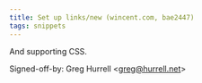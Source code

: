 ```yaml
---
title: Set up links/new (wincent.com, bae2447)
tags: snippets
---
```


And supporting CSS.

Signed-off-by: Greg Hurrell &lt;greg@hurrell.net&gt;
